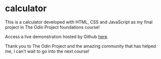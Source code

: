 # calculator
This is a calculator developed with HTML, CSS and JavaScript as my final project in The Odin Project foundations course!

Access a live demonstration hosted by Github [here](https://rutchyy.github.io/calculator/).

Thank you to The Odin Project and the amazing community that has helped me, I can't wait to go into the next course!